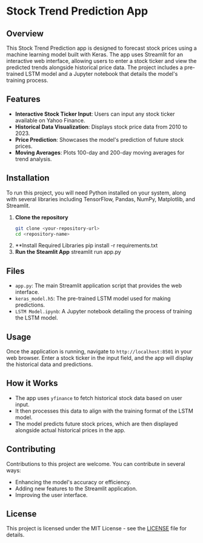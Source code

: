# Stock Trend Prediction App

## Overview
This Stock Trend Prediction app is designed to forecast stock prices using a machine learning model built with Keras. The app uses Streamlit for an interactive web interface, allowing users to enter a stock ticker and view the predicted trends alongside historical price data. The project includes a pre-trained LSTM model and a Jupyter notebook that details the model's training process.

## Features
- **Interactive Stock Ticker Input**: Users can input any stock ticker available on Yahoo Finance.
- **Historical Data Visualization**: Displays stock price data from 2010 to 2023.
- **Price Prediction**: Showcases the model's prediction of future stock prices.
- **Moving Averages**: Plots 100-day and 200-day moving averages for trend analysis.

## Installation

To run this project, you will need Python installed on your system, along with several libraries including TensorFlow, Pandas, NumPy, Matplotlib, and Streamlit.

1. **Clone the repository**
   ```bash
   git clone <your-repository-url>
   cd <repository-name>
2. **Install Required Libraries
   pip install -r requirements.txt
3. **Run the Steamlit App**
   streamlit run app.py
## Files
- `app.py`: The main Streamlit application script that provides the web interface.
- `keras_model.h5`: The pre-trained LSTM model used for making predictions.
- `LSTM Model.ipynb`: A Jupyter notebook detailing the process of training the LSTM model.

## Usage
Once the application is running, navigate to `http://localhost:8501` in your web browser. Enter a stock ticker in the input field, and the app will display the historical data and predictions.

## How it Works
- The app uses `yfinance` to fetch historical stock data based on user input.
- It then processes this data to align with the training format of the LSTM model.
- The model predicts future stock prices, which are then displayed alongside actual historical prices in the app.

## Contributing
Contributions to this project are welcome. You can contribute in several ways:
- Enhancing the model's accuracy or efficiency.
- Adding new features to the Streamlit application.
- Improving the user interface.
  
## License
This project is licensed under the MIT License - see the [LICENSE](LICENSE) file for details. 
